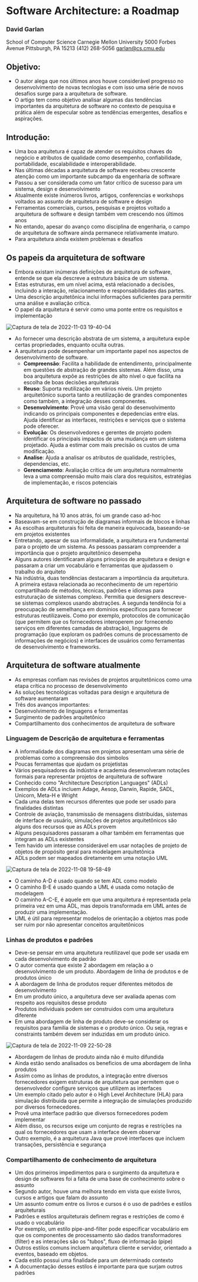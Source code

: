 # Software Architecture: a Roadmap 

### David Garlan
School of Computer Science
Carnegie Mellon University
5000 Forbes Avenue
Pittsburgh, PA 15213
(412) 268-5056
garlan@cs.cmu.edu

## Objetivo:

- O autor alega que nos últimos anos houve considerável progresso no desenvolvimento de novas tecnlogias e com isso uma série de novos desafios surge para a arquitetura de software.
- O artigo tem como objetivo analisar algumas das tendências importantes da arquitetura de software no contexto de pesquisa e prática além de especular sobre as tendências emergentes, desafios e aspirações.

## Introdução:

- Uma boa arquitetura é capaz de atender os requisitos chaves do negócio e atributos de qualidade como desempenho, confiabilidade, portabilidade, escalabilidade e interoperabilidade.
- Nas últimas décadas a arquitetura de software recebeu crescente atenção como um importante subcampo da engenharia de software
- Passou a ser considerada como um fator crítico de sucesso para um sistema, design e desenvolvimento
- Atualmente existe inúmeros livros, artigos, conferencias e workshops voltados ao assunto de arquitetura de software e design
- Ferramentas comerciais, cursos, pesquisas e projetos voltado a arquitetura de software e design também vem crescendo nos últimos anos
- No entando, apesar do avanço como disciplina de engenharia, o campo de arquitetura de software ainda permanece relativamente imaturo.
- Para arquitetura ainda existem problemas e desafios

## Os papeis da arquitetura de software

- Embora existam inúmeras definições de arquitetura de software, entende se que ela descreve a estrutura básica de um sistema.
- Estas estruturas, em um nível acima, está relacionado a decisões, incluindo a interação, relacionamento e responsabilidades das partes.
- Uma descrição arquitetônica inclui informações suficientes para permitir uma análise e avaliação crítica.
- O papel da arquitetura é servir como uma ponte entre os requisitos e implementação

![Captura de tela de 2022-11-03 19-40-04](https://user-images.githubusercontent.com/43495376/199847940-a4436204-d2e0-46e5-a8b5-e1afa5da0ae7.png)

- Ao fornecer uma descrição abstrata de um sistema, a arquitetura expõe certas propriedades, enquanto oculta outras.
- A arquitetura pode desempenhar um importante papel nos aspectos de desenvolvimento de software.
  - **Compreensão**: Facilita a habilidade de entendimento, principalmente em questões de abstração de grandes sistemas. Além disso, uma boa arquitetura expôe as restrições de alto nível o que facilita na escolha de boas decisões arquiteturais
  - **Reuso**: Suporta reutilização em vários níveis. Um projeto arquitetônico suporta tanto a reutilização de grandes componentes como também, a integração desses componentes. 
  - **Desenvolvimento**: Provê uma visão geral do desenvolvimento indicando os principais componentes e depedencias entre elas. Ajuda identificar as interfaces, restrições e serviços que o sistema pode oferecer.
  - **Evolução**: Os desenvolvedores e gerentes de projeto podem identificar os principais impactos de uma mudança em um sistema projetado. Ajuda a estimar com mais precisão os custos de uma modificação. 
  - **Analise**: Ajuda a analisar os atributos de qualidade, restrições, dependencias, etc.
  - **Gerenciamento**: Avaliação crítica de um arquitetura normalmente leva a uma compreensão muito mais clara dos requisitos, estratégias de implementação, e riscos potenciais

## Arquitetura de software no passado

- Na arquitetura, há 10 anos atrás, foi um grande caso ad-hoc
- Baseavam-se em construção de diagramas informais de blocos e linhas
- As escolhas arquiteturais foi feita de maneira equivocada, baseando-se em projetos existentes
- Entretando, apesar de sua informalidade, a arquitetura era fundamental para o projeto de um sistema. As pessoas passaram compreender a importância que o projeto arquitetônico desempeha
- Alguns autores identificaram alguns principios de arquitetura e design e passaram a criar um vocabulário e ferramentas que ajudassem o trabalho do arquiteto
- Na indústria, duas tendências destacaram a importância da arquitetura. A primeira estava relacionada ao reconhecimento de um repertório compartilhado de métodos, técnicas, padrões e idiomas para estruturação de sistemas complexo. Permitia que designers descreve-se sistemas complexos usando abstrações. A segunda tendência foi a preocupação de semelhança em domínios específicos para fornecer estruturas reutilizaveis. Como por exemplo, protocolos de comunicação (que permitem que os fornecedores interoperem por fornecendo serviços em diferentes camadas de abstração), linguagems de programação (que exploram os padrões comuns de processamento de informações de negócios) e interfaces de usuários como ferramentas de desenvolvimento e frameworks.

## Arquitetura de software atualmente

- As empresas confiam nas revisões de projetos arquitetônicos como uma etapa crítica no processo de desenvolvimento
- As soluções tecnológicas voltadas para design e arquitetura de software aumentaram
- Três dos avanços importantes:
 - Desenvolvimento de linguagens e ferramentas
 - Surgimento de padrões arquitetônico
 - Compartilhamento dos conhecimentos de arquitetura de software

### Linguagem de Descrição de arquitetura e ferramentas

- A informalidade dos diagramas em projetos apresentam uma série de problemas como a compreensão dos simbolos
- Poucas ferramentas que ajudam os projetistas
- Vários pesquisadores da indústria e academia desenvolveram notações formais para representar projetos de arquitetura de software
- Conhecido como "Architecture Description Languages" (ADLs)
- Exemplos de ADLs incluem Adage, Aesop, Darwin, Rapide, SADL, Unicorn, Meta-H e Wright
- Cada uma delas tem recursos diferentes que pode ser usado para finalidades distintas
- Controle de aviação, transmissão de mensagens distribuídas, sistemas de interface de usuário, simulações de projetos arquitetônicos são alguns dos recursos que as ADLs provem
- Alguns pesquisadores passaram a olhar também em ferramentas que integram as ADLs existentes
- Tem havido um interesse considerável em usar notações de projeto de objetos de propósito geral para modelagem arquitetônica
- ADLs podem ser mapeados diretamente em uma notação UML

![Captura de tela de 2022-11-08 19-58-49](https://user-images.githubusercontent.com/43495376/200694282-5053beca-ce0e-4835-9a89-6e4da53e7b5b.png)

- O caminho A-D é usado quando se tem ADL como modelo
- O caminho B-E é usado quando a UML é usada como notação de modelagem
- O caminho A-C-E, é aquele em que uma arquitetura é representada pela primeira vez em uma ADL, mas depois transformada em UML antes de produzir uma implementação.
- UML é útil para representar modelos de orientação a objetos mas pode ser ruim por não apresentar conceitos arquitetônicos

### Linhas de produtos e padrões

- Deve-se pensar em uma arquitetura reutilizavel que pode ser usada em cada desenvolvimento de padrão
- O autor comenta que existe 2 abordagem em relação a o desenvolvimento de um produto. Abordagem de linha de produtos e de produtos único
- A abordagem de linha de produtos requer diferentes métodos de desenvolvimento
- Em um produto único, a arquitetura deve ser avaliada apenas com respeito aos requisitos desse produto
- Produtos individuais podem ser construidos com uma arquitetura diferente
- Em uma abordagem de linha de produto deve-se considerar os requisitos para familia de sistemas e o produto único. Ou seja, regras e constraints também devem ser induzidas em um produto único. 

![Captura de tela de 2022-11-09 22-50-28](https://user-images.githubusercontent.com/43495376/200980790-1ff5225e-9b5e-40b0-abc1-34ec9c2b96f0.png)

- Abordagem de linhas de produto ainda não é muito difundida
- Ainda estão sendo analisados os beneficios de uma abordagem de linha produtos
- Assim como as linhas de produtos, a integração entre diversos fornecedores exigem estruturas de arquitetura que permitem que o desenvolvedor configure serviços que utilizem as interfaces
- Um exemplo citado pelo autor é o High Level Architecture (HLA) para simulação distribuida que permite a integração de simulações produzido por diversos fornecedores.
- Provê uma interface padrão que diversos fornecedores podem implementar
- Além disso, os recursos exige um conjunto de regras e restrições na qual os fornecedores que usam a interface devem observar
- Outro exemplo, é a arquitetura Java que provê interfaces que incluem transações, persistência e segurança

### Compartilhamento de conhecimento de arquitetura

- Um dos primeiros impedimentos para o surgimento da arquitetura e design de softwares foi a falta de uma base de conhecimento sobre o assunto
- Segundo autor, houve uma melhora tendo em vista que existe livros, cursos e artigos que falam do assunto
- Um assunto comum entre os livros e cursos é o uso de padrões e estilos arquiteturais
- Padrões e estilos arquiteturais definem regras e restrições de como é usado o vocabulário
- Por exemplo, um estilo pipe-and-filter pode especificar vocabulário em que os componentes de processamento são dados transformadores (filter) e as interações são os "tubos", fluxo de informação (pipe)
- Outros estilos comuns incluem arquitetura cliente e servidor, orientado a eventos, baseado em objetos.
- Cada estilo possui uma finalidade para um determinado contexto
- A documentação desses estilos é importante para que surjam outros padrões
